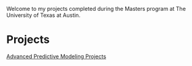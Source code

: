 Welcome to my projects completed during the Masters program at The University of Texas at Austin.

# Projects

[Advanced Predictive Modeling Projects](https://github.com/siddchauhan77/MSBA-UT-Austin/tree/main/APM(Advanced%20Predictive%20Modeling))
